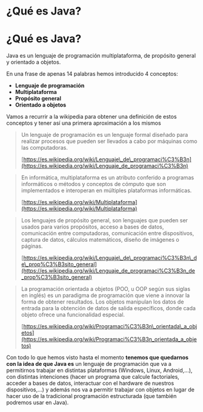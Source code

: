 # ¿Qué es Java?

# ¿Qué es Java?

Java es un lenguaje de programación multiplataforma, de propósito general y orientado a objetos.

En una frase de apenas 14 palabras hemos introducido 4 conceptos:

*   **Lenguaje de programación**
*   **Multiplataforma**
*   **Propósito general**
*   **Orientado a objetos**

Vamos a recurrir a la wikipedia para obtener una definición de estos conceptos y tener así una primera aproximación a los mismos

> Un lenguaje de programación es un lenguaje formal diseñado para realizar procesos que pueden ser llevados a cabo por máquinas como las computadoras.
> 
> [https://es.wikipedia.org/wiki/Lenguaje\_de\_programaci%C3%B3n](https://es.wikipedia.org/wiki/Lenguaje_de_programaci%C3%B3n)

> En informática, multiplataforma es un atributo conferido a programas informáticos o métodos y conceptos de cómputo que son implementados e interoperan en múltiples plataformas informáticas.
> 
> [https://es.wikipedia.org/wiki/Multiplataforma](https://es.wikipedia.org/wiki/Multiplataforma)

> Los lenguajes de propósito general, son lenguajes que pueden ser usados para varios propósitos, acceso a bases de datos, comunicación entre computadoras, comunicación entre dispositivos, captura de datos, cálculos matemáticos, diseño de imágenes o páginas.
> 
> [https://es.wikipedia.org/wiki/Lenguaje\_de\_programaci%C3%B3n\_de\_prop%C3%B3sito_general](https://es.wikipedia.org/wiki/Lenguaje_de_programaci%C3%B3n_de_prop%C3%B3sito_general)

> La programación orientada a objetos (POO, u OOP según sus siglas en inglés) es un paradigma de programación que viene a innovar la forma de obtener resultados. Los objetos manipulan los datos de entrada para la obtención de datos de salida específicos, donde cada objeto ofrece una funcionalidad especial.
> 
> [https://es.wikipedia.org/wiki/Programaci%C3%B3n\_orientada\_a_objetos](https://es.wikipedia.org/wiki/Programaci%C3%B3n_orientada_a_objetos)

Con todo lo que hemos visto hasta el momento **tenemos que quedarnos con la idea de que Java es** un lenguaje de programación que va a permitirnos trabajar en distintas plataformas (Windows, Linux, Android,...), con distintas intenciones (hacer un programa que calcule factoriales, acceder a bases de datos, interactuar con el hardware de nuestros dispositivos,...) y además nos va a permitir trabajar con objetos en lugar de hacer uso de la tradicional programación estructurada (que también podremos usar en Java).

